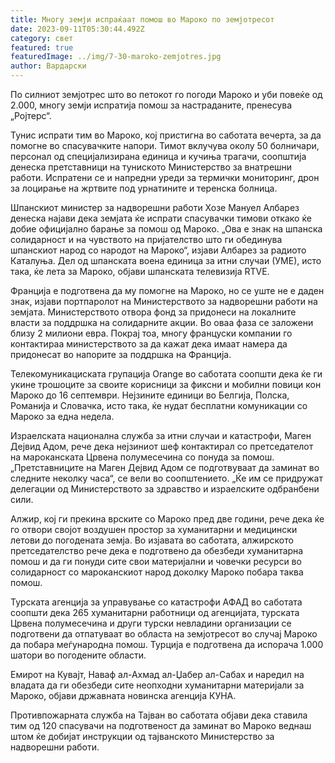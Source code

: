```yaml
---
title: Многу земји испраќаат помош во Мароко по земјотресот
date: 2023-09-11T05:30:44.492Z
category: свет
featured: true
featuredImage: ../img/7-30-maroko-zemjotres.jpg
author: Вардарски
---
```

По силниот земјотрес што во петокот го погоди Мароко и уби повеќе од 2.000, многу земји испратија помош за настраданите, пренесува „Ројтерс“.

Тунис испрати тим во Мароко, кој пристигна во саботата вечерта, за да помогне во спасувачките напори. Тимот вклучува околу 50 болничари, персонал од специјализирана единица и кучиња трагачи, соопштија денеска претставници на туниското Министерство за внатрешни работи. Испратени се и напредни уреди за термички мониторинг, дрон за лоцирање на жртвите под урнатините и теренска болница.

Шпанскиот министер за надворешни работи Хозе Мануел Албарез денеска најави дека земјата ќе испрати спасувачки тимови откако ќе добие официјално барање за помош од Мароко. „Ова е знак на шпанска солидарност и на чувството на пријателство што ги обединува шпанскиот народ со народот на Мароко“, изјави Албарез за радиото Каталуња. Дел од шпанската воена единица за итни случаи (УМЕ), исто така, ќе лета за Мароко, објави шпанската телевизија RTVE.

Франција е подготвена да му помогне на Мароко, но се уште не е даден знак, изјави портпаролот на Министерството за надворешни работи на земјата. Министерството отвора фонд за придонеси на локалните власти за поддршка на солидарните акции. Во оваа фаза се заложени близу 2 милиони евра. Покрај тоа, многу француски компании го контактираа министерството за да кажат дека имаат намера да придонесат во напорите за поддршка на Франција.

Телекомуникациската групација Orange во саботата соопшти дека ќе ги укине трошоците за своите корисници за фиксни и мобилни повици кон Мароко до 16 септември. Нејзините единици во Белгија, Полска, Романија и Словачка, исто така, ќе нудат бесплатни комуникации со Мароко за една недела.

Израелската национална служба за итни случаи и катастрофи, Маген Дејвид Адом, рече дека нејзиниот шеф контактирал со претседателот на мароканската Црвена полумесечина со понуда за помош. „Претставниците на Маген Дејвид Адом се подготвуваат да заминат во следните неколку часа“, се вели во соопштението. „Ќе им се придружат делегации од Министерството за здравство и израелските одбранбени сили.

Алжир, кој ги прекина врските со Мароко пред две години, рече дека ќе го отвори својот воздушен простор за хуманитарни и медицински летови до погодената земја. Во изјавата во саботата, алжирското претседателство рече дека е подготвено да обезбеди хуманитарна помош и да ги понуди сите свои материјални и човечки ресурси во солидарност со мароканскиот народ доколку Мароко побара таква помош.

Турската агенција за управување со катастрофи АФАД во саботата соопшти дека 265 хуманитарни работници од агенцијата, турската Црвена полумесечина и други турски невладини организации се подготвени да отпатуваат во областа на земјотресот во случај Мароко да побара меѓународна помош. Турција е подготвена да испорача 1.000 шатори во погодените области.

Емирот на Кувајт, Наваф ал-Ахмад ал-Џабер ал-Сабах и наредил на владата да ги обезбеди сите неопходни хуманитарни материјали за Мароко, објави државната новинска агенција КУНА.

Противпожарната служба на Тајван во саботата објави дека ставила тим од 120 спасувачи на подготвеност да заминат во Мароко веднаш штом ќе добијат инструкции од тајванското Министерство за надворешни работи.